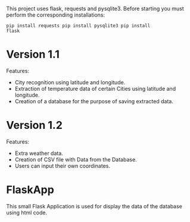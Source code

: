 This project uses flask, requests and pysqlite3. Before starting you must perform the corresponding installations:

<code>pip install requests
pip install pysqlite3
pip install flask</code>

<h1>Version 1.1</h1>
Features:
<ul>
  <li>City recognition using latitude and longitude.</li>
  <li>Extraction of temperature data of certain Cities using latitude and longitude.</li>
  <li>Creation of a database for the purpose of saving extracted data.</li>
</ul>
<h1>Version 1.2</h1>
Features:
<ul>
  <li>Extra weather data.</li>
  <li>Creation of CSV file with Data from the Database.</li>
  <li>Users can input their own coordinates.</li>
</ul>

<h1>FlaskApp</h1>
<p>
This small Flask Application is used for display the data of the database using html code.
</p>